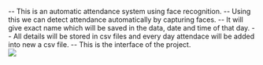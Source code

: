 -- This is an automatic attendance system using face recognition.
-- Using this we can detect attendance automatically by capturing faces.
-- It will give exact name which will be saved in the data, date and time of that day.
-- All details will be stored in csv files and every day attendace will be added into new a csv file.
-- This is the interface of the project.
<br>
<img src="https://github.com/Pavani18prog/Attendance_System/assets/66482558/35660f7a-182a-4b0c-88a1-6a5e662deea9"/>

